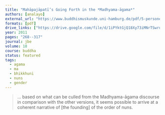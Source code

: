 ```yaml
---
title: "Mahāpajāpatī’s Going Forth in the *Madhyama-āgama*"
authors: [analayo]
external_url: "https://www.buddhismuskunde.uni-hamburg.de/pdf/5-personen/analayo/mahapajapati.pdf"
formats: [pdf]
drive_links: ["https://drive.google.com/file/d/1iPYktGjQ18Xy73iMNrTSwruS2xpm7q3R/view?usp=drivesdk"]
year: 2011
pages: "268--317"
journal: jbe
volume: 18
course: buddha
status: featured
tags:
  - agama
  - ma
  - bhikkhuni
  - nuns
  - gender
---
```


> … based on what can be culled from the Madhyama-āgama discourse in comparison with the other versions, it seems possible to arrive at a coherent narrative of [the founding] of the order of nuns.
